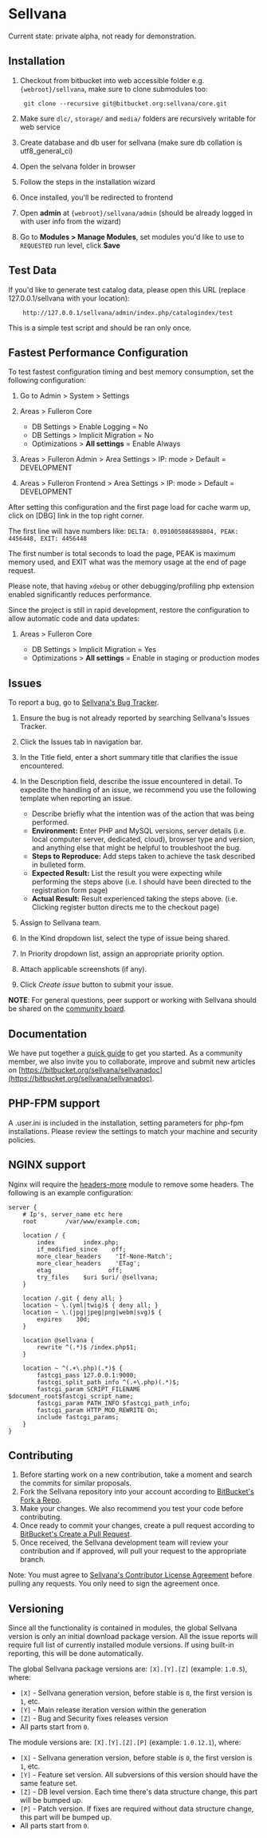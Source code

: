 Sellvana
========

Current state: private alpha, not ready for demonstration.

Installation
------------

1. Checkout from bitbucket into web accessible folder e.g. `{webroot}/sellvana`, make sure to clone submodules too:

        git clone --recursive git@bitbucket.org:sellvana/core.git
    
2. Make sure `dlc/`, `storage/` and `media/` folders are recursively writable for web service
3. Create database and db user for sellvana (make sure db collation is utf8_general_ci)
4. Open the selvana folder in browser
5. Follow the steps in the installation wizard
6. Once installed, you'll be redirected to frontend
7. Open **admin** at `{webroot}/sellvana/admin` (should be already logged in with user info from the wizard)
8. Go to **Modules > Manage Modules**, set modules you'd like to use to `REQUESTED` run level, click **Save**

Test Data
---------

If you'd like to generate test catalog data, please open this URL (replace 127.0.0.1/sellvana with your location):

        http://127.0.0.1/sellvana/admin/index.php/catalogindex/test
        
This is a simple test script and should be ran only once.

Fastest Performance Configuration
---------------------

To test fastest configuration timing and best memory consumption, set the following configuration: 

1. Go to Admin > System > Settings 
2. Areas > Fulleron Core
   
    * DB Settings > Enable Logging = No
    * DB Settings > Implicit Migration = No
    * Optimizations > **All settings** = Enable Always
    
3. Areas > Fulleron Admin > Area Settings > IP: mode >  Default = DEVELOPMENT
4. Areas > Fulleron Frontend > Area Settings > IP: mode >  Default = DEVELOPMENT

After setting this configuration and the first page load for cache warm up, click on [DBG] link in the top right corner.

The first line will have numbers like: `DELTA: 0.091005086898804, PEAK: 4456448, EXIT: 4456448`

The first number is total seconds to load the page, PEAK is maximum memory used, and EXIT what was the memory usage at 
the end of page request.

Please note, that having `xdebug` or other debugging/profiling php extension enabled significantly reduces performance.

Since the project is still in rapid development, restore the configuration to allow automatic code and data updates:
 
1. Areas > Fulleron Core

    * DB Settings > Implicit Migration = Yes
    * Optimizations > **All settings** = Enable in staging or production modes
 

Issues
-------

To report a bug, go to [Sellvana's Bug Tracker](https://bitbucket.org/sellvana/core/issues).

1. Ensure the bug is not already reported by searching Sellvana's Issues Tracker.
2. Click the Issues tab in navigation bar.
3. In the Title field, enter a short summary title that clarifies the issue encountered.
4. In the Description field, describe the issue encountered in detail. To expedite the handling of an issue, we recommend you use the following template when reporting an issue.

    * Describe briefly what the intention was of the action that was being performed.
    * **Environment:** Enter PHP and MySQL versions, server details (i.e. local computer server, dedicated, cloud), browser type and version, and anything else that might be helpful to troubleshoot the bug.
    * **Steps to Reproduce:** Add steps taken to achieve the task described in bulleted form.
    * **Expected Result:** List the result you were expecting while performing the steps above (i.e. I should have been directed to the registration form page)
    * **Actual Result:** Result experienced taking the steps above. (i.e. Clicking register button directs me to the checkout page)

5. Assign to Sellvana team.
6. In the Kind dropdown list, select the type of issue being shared.
7. In Priority dropdown list, assign an appropriate priority option.
8. Attach applicable screenshots (if any).
5. Click *Create issue* button to submit your issue.

**NOTE**: For general questions, peer support or working with Sellvana should be shared on the [community board](http://sellvana.com/community/).

Documentation
-------------

We have put together a [quick guide](http://sellvana.com/fdoc/fulleron) to get you started. As a community member, we also invite you to collaborate, improve and submit new articles on [https://bitbucket.org/sellvana/sellvanadoc](https://bitbucket.org/sellvana/sellvanadoc).

PHP-FPM support
---------------

A .user.ini is included in the installation, setting parameters for php-fpm
installations. Please review the settings to match your machine and security
policies.

NGINX support
-------------

Nginx will require the
[headers-more](http://wiki.nginx.org/HttpHeadersMoreModule) module to remove
some headers. The following is an example configuration:

    server {
        # Ip's, server_name etc here
        root        /var/www/example.com;

        location / {
            index        index.php;
            if_modified_since    off;
            more_clear_headers    'If-None-Match';
            more_clear_headers    'ETag';
            etag                off;
            try_files    $uri $uri/ @sellvana;
        }

        location /.git { deny all; }
        location ~ \.(yml|twig)$ { deny all; }
        location ~ \.(jpg|jpeg|png|webm|svg)$ {
            expires    30d;
        }

        location @sellvana {
            rewrite ^(.*)$ /index.php$1;
        }

        location ~ ^(.+\.php)(.*)$ {
            fastcgi_pass 127.0.0.1:9000;
            fastcgi_split_path_info ^(.+\.php)(.*)$;
            fastcgi_param SCRIPT_FILENAME $document_root$fastcgi_script_name;
            fastcgi_param PATH_INFO $fastcgi_path_info;
            fastcgi_param HTTP_MOD_REWRITE On;
            include fastcgi_params;
        }
    }

Contributing
------------

1. Before starting work on a new contribution, take a moment and search the commits for similar proposals.
2. Fork the Sellvana repository into your account according to [BitBucket's Fork a Repo](https://confluence.atlassian.com/display/BITBUCKET/Fork+a+Repo,+Compare+Code,+and+Create+a+Pull+Request).
3. Make your changes. We also recommend you test your code before contributing.
4. Once ready to commit your changes, create a pull request according to [BitBucket's Create a Pull Request](https://confluence.atlassian.com/display/BITBUCKET/Fork+a+Repo,+Compare+Code,+and+Create+a+Pull+Request).
5. Once received, the Sellvana development team will review your contribution and if approved, will pull your request to the appropriate branch.

Note: You must agree to [Sellvana's Contributor License Agreement](http://sellvana.com/cla) before pulling any requests. You only need to sign the agreement once.

Versioning
----------

Since all the functionality is contained in modules, the global Sellvana version is only an initial download package version.
All the issue reports will require full list of currently installed module versions. If using built-in reporting, this will be done automatically.
 
The global Sellvana package versions are: `[X].[Y].[Z]` (example: `1.0.5`), where:
 
  * `[X]` - Sellvana generation version, before stable is `0`, the first version is `1`, etc.
  * `[Y]` - Main release iteration version within the generation
  * `[Z]` - Bug and Security fixes releases version
  * All parts start from `0`.
 
The module versions are: `[X].[Y].[Z].[P]` (example: `1.0.12.1`), where:

  * `[X]` - Sellvana generation version, before stable is `0`, the first version is `1`, etc.
  * `[Y]` - Feature set version. All subversions of this version should have the same feature set.
  * `[Z]` - DB level version. Each time there's data structure change, this part will be bumped up.
  * `[P]` - Patch version. If fixes are required without data structure change, this part will be bumped up.
  * All parts start from `0`.